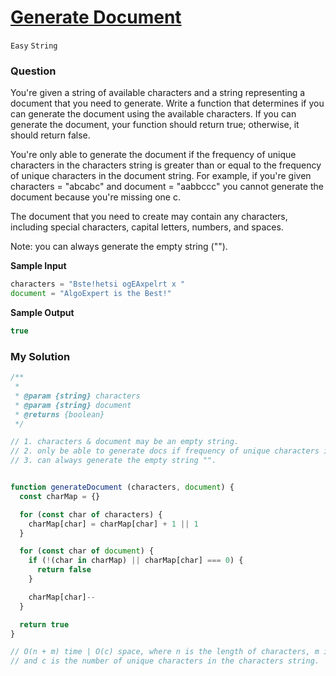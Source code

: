 # [Generate Document](https://www.algoexpert.io/questions/generate-document)

`Easy` `String`

### Question

You're given a string of available characters and a string representing a document that you need to generate. Write a function that determines if you can generate the document using the available characters. If you can generate the document, your function should return true; otherwise, it should return false.

You're only able to generate the document if the frequency of unique characters in the characters string is greater than or equal to the frequency of unique characters in the document string. For example, if you're given characters = "abcabc" and document = "aabbccc" you cannot generate the document because you're missing one c.

The document that you need to create may contain any characters, including special characters, capital letters, numbers, and spaces.

Note: you can always generate the empty string ("").

**Sample Input**
```js
characters = "Bste!hetsi ogEAxpelrt x "
document = "AlgoExpert is the Best!"
```

**Sample Output**
```js
true
```

### My Solution
```js
/**
 * 
 * @param {string} characters 
 * @param {string} document 
 * @returns {boolean}
 */

// 1. characters & document may be an empty string.
// 2. only be able to generate docs if frequency of unique characters in the characters string is greater than or equal to the frequency of unique characters in the document string.
// 3. can always generate the empty string "".


function generateDocument (characters, document) {
  const charMap = {}

  for (const char of characters) {
    charMap[char] = charMap[char] + 1 || 1
  }

  for (const char of document) {
    if (!(char in charMap) || charMap[char] === 0) {
      return false
    }

    charMap[char]--
  }

  return true
}

// O(n + m) time | O(c) space, where n is the length of characters, m is the length of document
// and c is the number of unique characters in the characters string.
```
